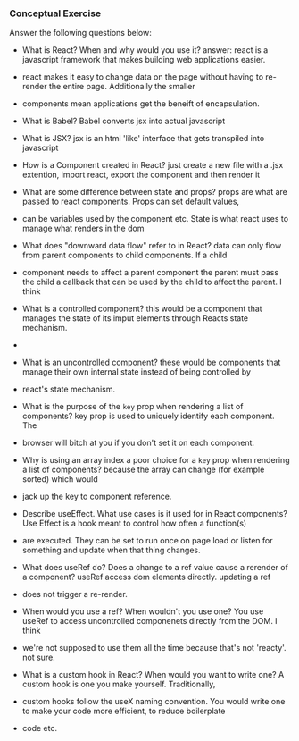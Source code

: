### Conceptual Exercise

Answer the following questions below:

- What is React? When and why would you use it? answer: react is a javascript framework that makes building web applications easier.
- react makes it easy to change data on the page without having to re-render the entire page.  Additionally the smaller 
- components mean applications get the beneift of encapsulation. 

- What is Babel? Babel converts jsx into actual javascript

- What is JSX? jsx is an html 'like' interface that gets transpiled into javascript

- How is a Component created in React? just create a new file with a .jsx extention, import react, export the component and then render it

- What are some difference between state and props? props are what are passed to react components.  Props can set default values,
- can be variables used by the component etc.  State is what react uses to manage what renders in the dom

- What does "downward data flow" refer to in React? data can only flow from parent components to child components.  If a child
- component needs to affect a parent component the parent must pass the child a callback that can be used by the child to affect the parent.  I think

- What is a controlled component? this would be a component that manages the state of its imput elements through Reacts state mechanism.
- 

- What is an uncontrolled component? these would be components that manage their own internal state instead of being controlled by 
- react's state mechanism. 

- What is the purpose of the `key` prop when rendering a list of components? key prop is used to uniquely identify each component.  The 
- browser will bitch at you if you don't set it on each component. 

- Why is using an array index a poor choice for a `key` prop when rendering a list of components? because the array can change (for example sorted) which would 
- jack up the key to component reference.  

- Describe useEffect.  What use cases is it used for in React components? Use Effect is a hook meant to control how often a function(s) 
- are executed.  They can be set to run once on page load or listen for something and update when that thing changes. 

- What does useRef do?  Does a change to a ref value cause a rerender of a component? useRef access dom elements directly.  updating a ref
- does not trigger a re-render.

- When would you use a ref? When wouldn't you use one?  You use useRef to access uncontrolled componenets directly from the DOM. I think
- we're not supposed to use them all the time because that's not 'reacty'.  not sure. 

- What is a custom hook in React? When would you want to write one? A custom hook is one you make yourself.  Traditionally, 
- custom hooks follow the useX naming convention.  You would write one to make your code more efficient, to reduce boilerplate
- code etc. 
